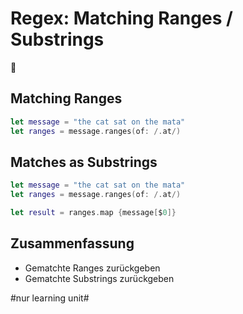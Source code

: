 # Regex: Matching Ranges / Substrings
🧿

## Matching Ranges

```swift
let message = "the cat sat on the mata"
let ranges = message.ranges(of: /.at/)
```

## Matches as Substrings

```swift
let message = "the cat sat on the mata"
let ranges = message.ranges(of: /.at/)

let result = ranges.map {message[$0]}
```

## Zusammenfassung
- Gematchte Ranges zurückgeben
- Gematchte Substrings zurückgeben


#nur learning unit#
